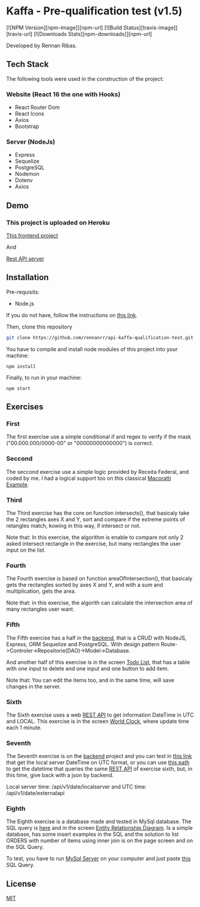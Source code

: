 # Kaffa - Pre-qualification test (v1.5)

[![NPM Version][npm-image]][npm-url]
[![Build Status][travis-image]][travis-url]
[![Downloads Stats][npm-downloads]][npm-url]

Developed by Rennan Ribas.

## Tech Stack

The following tools were used in the construction of the project:

### Website (React 16 the one with Hooks)
- React Router Dom
- React Icons
- Axios
- Bootstrap

### Server (NodeJs)
- Express
- Sequelize
- PostgreSQL
- Nodemon
- Dotenv
- Axios


## Demo
### This project is uploaded on Heroku
[This frontend project](https://app-kaffa-test.herokuapp.com/)

And

[Rest API server](https://api-kaffa-test.herokuapp.com/)


## Installation

Pre-requisits:
- Node.js

If you do not have, follow the instructions on [this link](https://nodejs.org/en/download/).

Then, clone this repository

```bash
git clone https://github.com/rennanrr/api-kaffa-qualification-test.git

```
You have to compile and install node modules of this project into your machine:
```
npm install 
```
Finally, to run in your machine:
```
npm start
```

## Exercises

### First
The first exercise use a simple conditional if and regex to verify if the mask ("00.000.000/0000-00" or "00000000000000") is correct.

### Seccond
The seccond exercise use a simple logic provided by Receita Federal, and coded by me. I had a logical support too on this classical [Macoratti Example](http://www.macoratti.net/11/09/c_val1.htm).

### Third
The Third exercise has the core on function intersects(), that basicaly take the 2 rectangles axes X and Y, sort and compare if the extreme points of retangles match, kowing in this way, if intersect or not.

Note that: In this exercise, the algorithm is enable to compare not only 2 asked intersect rectangle in the exercise, but many rectangles the user input on the list.

### Fourth
The Fourth exercise is based on function areaOfIntersection(), that basicaly gets the rectangles sorted by axes X and Y, and with a sum and multiplication, gets the area.

Note that: in this exercise, the algorith can calculate the intersection area of many rectangles user want.

### Fifth
The Fifth exercise has a half in the [backend](https://github.com/rennanrr/api-kaffa-qualification-test), that is a CRUD with NodeJS, Express, ORM Sequelize and PostgreSQL. 
With design pattern Route->Controler->Repositorie(DAO)->Model->Database.

And another half of this exercise is in the screen [Todo List](https://app-kaffa-test.herokuapp.com/#/todolist), that has a table with one input to delete and one input and one button to add item.

Note that: You can edit the items too, and in the same time, will save changes in the server.

### Sixth
The Sixth exercise uses a web [REST API](https://worldtimeapi.org/api/) to get information DateTime in UTC and LOCAL.
This exercise is in the screen [World Clock](https://app-kaffa-test.herokuapp.com/#/worldclock), where update time each 1 minute.

### Seventh
The Seventh exercise is on the [backend](https://github.com/rennanrr/api-kaffa-qualification-test) project and you can test in [this link](https://api-kaffa-test.herokuapp.com/api/v1/date/localserver) that get the local server DateTime on UTC format, or you can use [this path](https://api-kaffa-test.herokuapp.com/api/v1/date/externalapi) to get the datetime that queries the same [REST API](https://worldtimeapi.org/api/) of exercise sixth, but, in this time, give back with a json by backend.

Local server time: /api/v1/date/localserver
and
UTC time: /api/v1/date/externalapi

### Eighth
The Eighth exercise is a database made and tested in MySql database. The SQL query is [here](https://github.com/rennanrr/app-kaffa-qualification-test/blob/master/src/Assets/OMS-KAFFA.sql) and in the screen [Entity Relationship Diagram](https://app-kaffa-test.herokuapp.com/#/entitydiagram).
Is a simple database, has some insert examples in the SQL and the solution to list ORDERS with number of items using inner join is on the page screen and on the SQL Query.

To test, you have to run [MySql Server](https://dev.mysql.com/downloads/mysql/) on your computer and just paste [this](https://github.com/rennanrr/app-kaffa-qualification-test/blob/master/src/Assets/OMS-KAFFA.sql) SQL Query.


## License
[MIT](https://choosealicense.com/licenses/mit/)